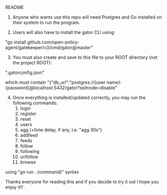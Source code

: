 README

1. Anyone who wants use this repo will need Postgres and Go installed on their system to run the program.

2. Users will also have to install the gator CLI using:

"go install github.com/open-policy-agent/gatekeeper/v3/cmd/gator@master"

3. You must also create and save to this file to your ROOT directory (not the project ROOT):

".gatorconfig.json"

which must contain "{"db_url":"postgres://{user name}:{password}@localhost:5432/gator?sslmode=disable"

4. Once everything is installed/updated correctly, you may run the following commands:
    1.  login
    2.  register
    3.  reset
    4.  users
    5.  agg (+time delay, if any, i.e. "agg 30s") 
    6.  addfeed
    7.  feeds
    8.  follow
    9.  following
    10. unfollow
    11. browse

using "go run . {command}" syntax


Thanks everyone for reading this and if you decide to try it out I hope you enjoy it!!
